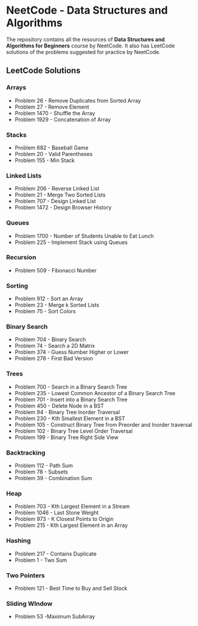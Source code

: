 # NeetCode - Data Structures and Algorithms

<p>The repository contains all the resources of <b>Data Structures and Algorithms for Beginners</b> course by NeetCode. It also has LeetCode solutions of the problems suggested for practice by NeetCode.</p>

## LeetCode Solutions

### Arrays

- Problem 26 - Remove Duplicates from Sorted Array
- Problem 27 - Remove Element
- Problem 1470 - Shuffle the Array
- Problem 1929 - Concatenation of Array

### Stacks

- Problem 682 - Baseball Game
- Problem 20 - Valid Parentheses
- Problem 155 - Min Stack

### Linked Lists

- Problem 206 - Reverse Linked List
- Problem 21 - Merge Two Sorted Lists
- Problem 707 - Design Linked List
- Problem 1472 - Design Browser History

### Queues

- Problem 1700 - Number of Students Unable to Eat Lunch
- Problem 225 - Implement Stack using Queues

### Recursion

- Problem 509 - Fibonacci Number

### Sorting

- Problem 912 - Sort an Array
- Problem 23 - Merge k Sorted Lists
- Problem 75 - Sort Colors

### Binary Search

- Problem 704 - Binary Search
- Problem 74 - Search a 2D Matrix
- Problem 374 - Guess Number Higher or Lower
- Problem 278 - First Bad Version

### Trees

- Problem 700 - Search in a Binary Search Tree
- Problem 235 - Lowest Common Ancestor of a Binary Search Tree
- Problem 701 - Insert into a Binary Search Tree
- Problem 450 - Delete Node in a BST
- Problem 94 - Binary Tree Inorder Traversal
- Problem 230 - Kth Smallest Element in a BST
- Problem 105 - Construct Binary Tree from Preorder and Inorder traversal
- Problem 102 - Binary Tree Level Order Traversal
- Problem 199 - Binary Tree Right Side View

### Backtracking

- Problem 112 - Path Sum
- Problem 78 - Subsets
- Problem 39 - Combination Sum

### Heap

- Problem 703 - Kth Largest Element in a Stream
- Problem 1046 - Last Stone Weight
- Problem 973 - K Closest Points to Origin
- Problem 215 - Kth Largest Element in an Array

### Hashing

- Problem 217 - Contains Duplicate
- Problem 1 - Two Sum

### Two Pointers

- Problem 121 - Best Time to Buy and Sell Stock

### Sliding WIndow

- Problem 53 -Maximum SubArray
